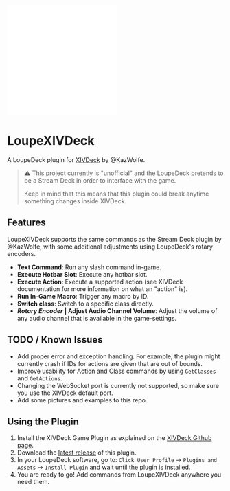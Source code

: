 ![LoupeFFXIVDeckIcon](LoupeXIVDeck/Resources/Icons/icon_256.png)

# LoupeXIVDeck

A LoupeDeck plugin for [XIVDeck](https://github.com/KazWolfe/XIVDeck/blob/main/README.md) by @KazWolfe.

> ⚠️ This project currently is "unofficial" and the LoupeDeck pretends to be a Stream Deck in order to interface with the game.
> 
> Keep in mind that this means that this plugin could break anytime something changes inside XIVDeck.

## Features

LoupeXIVDeck supports the same commands as the Stream Deck plugin by @KazWolfe, with some additional adjustments using LoupeDeck's rotary encoders.

* __Text Command__: Run any slash command in-game. 
* __Execute Hotbar Slot__: Execute any hotbar slot.
* __Execute Action__: Execute a supported action (see XIVDeck documentation for more information on what an "action" is).
* __Run In-Game Macro__: Trigger any macro by ID.
* __Switch class__: Switch to a specific class directly.
* __*Rotary Encoder* | Adjust Audio Channel Volume__: Adjust the volume of any audio channel that is available in the game-settings.

## TODO / Known Issues

* Add proper error and exception handling. For example, the plugin might currently crash if IDs for actions are given that are out of bounds.
* Improve usability for Action and Class commands by using `GetClasses` and `GetActions`.
* Changing the WebSocket port is currently not supported, so make sure you use the XIVDeck default port. 
* Add some pictures and examples to this repo.

## Using the Plugin

1. Install the XIVDeck Game Plugin as explained on the [XIVDeck Github page](https://github.com/KazWolfe/XIVDeck/blob/main/README.md#installing-the-plugin).
2. Download the [latest release](https://github.com/bendobos/LoupeXIVDeck/releases) of this plugin.
3. In your LoupeDeck software, go to: `Click User Profile` -> `Plugins and Assets` -> `Install Plugin` and wait until the plugin is installed.
4. You are ready to go! Add commands from LoupeXIVDeck anywhere you need them.

